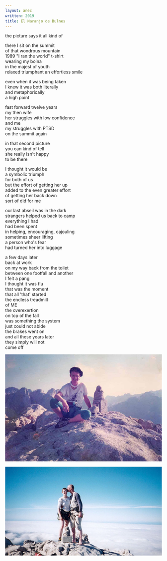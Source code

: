 ```yaml
---
layout: anec
written: 2019
title: El Naranjo de Bulnes
---
```


<div class="poem">
the picture says it all
kind of


there I sit
on the summit  
of that wondrous mountain  
1989 "I ran the world" t-shirt  
wearing my boina  
in the majest of youth  
relaxed
triumphant
an effortless smile


even when it was being taken  
I knew it was both literally  
and metaphorically  
a high point  


fast forward twelve years  
my then wife  
her struggles with low confidence  
and me  
my struggles with PTSD  
on the summit again  


in that second picture  
you can kind of tell  
she really isn't happy  
to be there  


I thought it would be  
a symbolic triumph  
for both of us  
but the effort of getting her up  
added to the even greater effort  
of getting her back down  
sort of did for me  


our last abseil was in the dark  
strangers helped us back to camp  
everything I had  
had been spent  
in helping, encouraging, cajouling  
sometimes sheer lifting  
a person who's fear  
had turned her into luggage  


a few days later  
back at work  
on my way back from the toilet  
between one footfall and another  
I felt a pang  
I thought it was flu  
that was the moment  
that all 'that' started  
the endless treadmill  
of ME  
the overexertion  
on top of the fall  
was something the system  
just could not abide  
the brakes went on  
and all these years later  
they simply will not  
come off  
</div>

![El Naranjo de Bulnes 1989](/assets/images/faves/h_naranjodebulnes89.jpg "on top 1989")  

![El Naranjo de Bulnes 2001](/assets/images/faves/h_s_naranjo_sumit.jpg "on top 2001")
